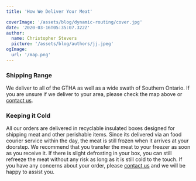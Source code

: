 ```yaml
---
title: 'How We Deliver Your Meat'

coverImage: '/assets/blog/dynamic-routing/cover.jpg'
date: '2020-03-16T05:35:07.322Z'
author:
  name: Christopher Stevers
  picture: '/assets/blog/authors/jj.jpeg'
ogImage:
  url: '/map.png'
---
```

### Shipping Range

We deliver to all of the GTHA as well as a wide swath of Southern Ontario. If you are unsure if we deliver to your area,  please check the map above or [contact us](/contact).

### Keeping it Cold

All our orders are delivered in recyclable insulated boxes designed for shipping meat and other perishable items. Since its delivered via an food courier service within the day, the meat is still frozen when it arrives at your doorstep. We recommend that you transfer the meat to your freezer as soon as you receive it. If there is slight defrosting in your box, you can still refreeze the meat without any risk as long as it is still cold to the touch. If you have any concerns about your order, please [contact us](/contact) and we will be happy to assist you.
